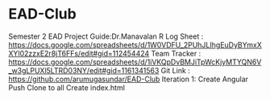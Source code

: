 # EAD-Club
Semester 2 EAD Project
Guide:Dr.Manavalan R
Log Sheet : https://docs.google.com/spreadsheets/d/1W0VDFU_2PUhJLIhgEuDyBYmxXXYl02zzxE2r8jT6FFs/edit#gid=112454424
Team Tracker : https://docs.google.com/spreadsheets/d/1iVKQpDvBMJiTpWcKjyMTYQN6V_w3gLPUXl5LTRD03NY/edit#gid=1161341563
Git Link : https://github.com/arumugasundar/EAD-Club 
Iteration 1:
    Create Angular
    Push
    Clone to all
    Create index.html


